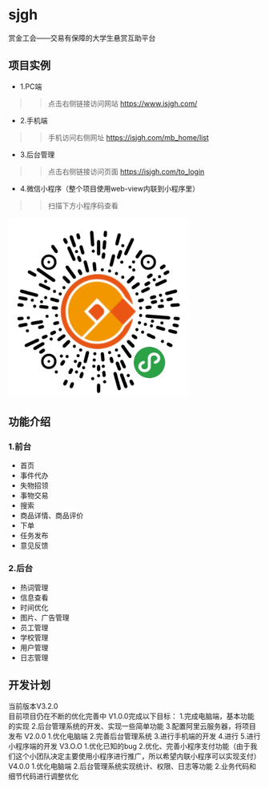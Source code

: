 # sjgh
赏金工会——交易有保障的大学生悬赏互助平台

## 项目实例
* 1.PC端
>>点击右侧链接访问网站  https://www.isjgh.com/
* 2.手机端
>>手机访问右侧网址  https://isjgh.com/mb_home/list
* 3.后台管理
>>点击右侧链接访问页面  https://isjgh.com/to_login  
* 4.微信小程序（整个项目使用web-view内联到小程序里）
>>扫描下方小程序码查看
<img src="https://github.com/wzdnh/sjgh/blob/master/sjgh/img/4~H)DIMNRB%7D%7B76YZ4%7BASL)3.png" />


## 功能介绍
### 1.前台
* 首页
* 事件代办
* 失物招领
* 事物交易
* 搜索
* 商品详情、商品评价
* 下单
* 任务发布
* 意见反馈
### 2.后台
* 热词管理
* 信息查看
* 时间优化
* 图片、广告管理
* 员工管理
* 学校管理
* 用户管理
* 日志管理

## 开发计划
当前版本V3.2.0</br>
目前项目仍在不断的优化完善中
V1.0.0完成以下目标：
1.完成电脑端，基本功能的实现
2.后台管理系统的开发、实现一些简单功能
3.配置阿里云服务器，将项目发布
V2.0.0
1.优化电脑端
2.完善后台管理系统
3.进行手机端的开发
4.进行
5.进行小程序端的开发
V3.O.O
1.优化已知的bug
2.优化、完善小程序支付功能（由于我们这个小团队决定主要使用小程序进行推广，所以希望内联小程序可以实现支付）
V4.0.0
1.优化电脑端
2.后台管理系统实现统计、权限、日志等功能
2.业务代码和细节代码进行调整优化




